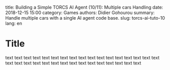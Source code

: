 title: Building a Simple TORCS AI Agent (10/11): Multiple cars Handling
date: 2018-12-15 15:00
category: Games
authors: Didier Gohourou
summary: Handle multiple cars with a single AI agent code base.
slug: torcs-ai-tuto-10
lang: en


# Title

text text text text text text text text text text text text text text text text
 text text text text text text text text text text text text text text text text

